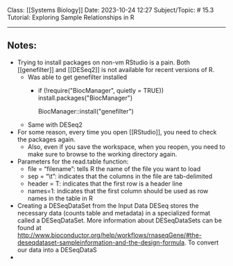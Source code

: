 Class: [[Systems Biology]]
Date: 2023-10-24 12:27
Subject/Topic: # 15.3 Tutorial: Exploring Sample Relationships in R


-------------
## Notes:
- Trying to install packages on non-vm RStudio is a pain. Both [[genefilter]] and [[DESeq2]] is not available for recent versions of R.
	- Was able to get genefilter installed
		- if (!require("BiocManager", quietly = TRUE))
		    install.packages("BiocManager")

			BiocManager::install("genefilter")
	- Same with DESeq2 
- For some reason, every time you open [[RStudio]], you need to check the packages again.
	- Also, even if you save the workspace, when you reopen, you need to make sure to browse to the working directory again.
- Parameters for the read.table function: 
	- file = “filename”: tells R the name of the file you want to load
	- sep = “\t”: indicates that the columns in the file are tab-delimited
	- header = T: indicates that the first row is a header line
	- names=1: indicates that the first column should be used as row names in the table in R
- Creating a DESeqDataSet from the Input Data DESeq stores the necessary data (counts table and metadata) in a specialized format called a DESeqDataSet. More information about DESeqDataSets can be found at http://www.bioconductor.org/help/workflows/rnaseqGene/#the-deseqdataset-sampleinformation-and-the-design-formula. To convert our data into a DESeqDataS
- 